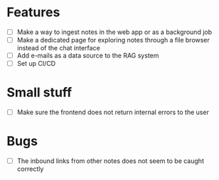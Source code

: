 # Features
- [ ] Make a way to ingest notes in the web app or as a background job
- [ ] Make a dedicated page for exploring notes through a file browser instead of the chat interface
- [ ] Add e-mails as a data source to the RAG system
- [ ] Set up CI/CD

# Small stuff
- [ ] Make sure the frontend does not return internal errors to the user

# Bugs
- [ ] The inbound links from other notes does not seem to be caught correctly

